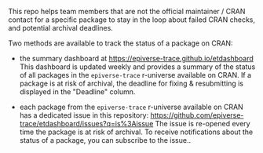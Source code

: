 This repo helps team members that are not the official maintainer / CRAN contact for a specific package to stay in the loop about failed CRAN checks, and potential archival deadlines.

Two methods are available to track the status of a package on CRAN:

- the summary dashboard at https://epiverse-trace.github.io/etdashboard
  This dashboard is updated weekly and provides a summary of the status of all packages in the `epiverse-trace` r-universe available on CRAN.
  If a package is at risk of archival, the deadline for fixing & resubmitting is displayed in the "Deadline" column.

- each package from the `epiverse-trace` r-universe available on CRAN has a dedicated issue in this repository: https://github.com/epiverse-trace/etdashboard/issues?q=is%3Aissue
  The issue is re-opened every time the package is at risk of archival.
  To receive notifications about the status of a package, you can subscribe to the issue..

